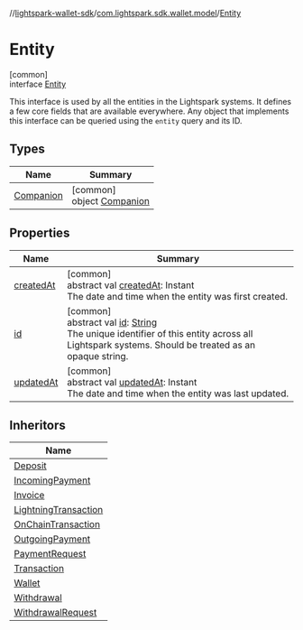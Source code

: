 //[lightspark-wallet-sdk](../../../index.md)/[com.lightspark.sdk.wallet.model](../index.md)/[Entity](index.md)

# Entity

[common]\
interface [Entity](index.md)

This interface is used by all the entities in the Lightspark systems. It defines a few core fields that are available everywhere. Any object that implements this interface can be queried using the `entity` query and its ID.

## Types

| Name | Summary |
|---|---|
| [Companion](-companion/index.md) | [common]<br>object [Companion](-companion/index.md) |

## Properties

| Name | Summary |
|---|---|
| [createdAt](created-at.md) | [common]<br>abstract val [createdAt](created-at.md): Instant<br>The date and time when the entity was first created. |
| [id](id.md) | [common]<br>abstract val [id](id.md): [String](https://kotlinlang.org/api/latest/jvm/stdlib/kotlin/-string/index.html)<br>The unique identifier of this entity across all Lightspark systems. Should be treated as an opaque string. |
| [updatedAt](updated-at.md) | [common]<br>abstract val [updatedAt](updated-at.md): Instant<br>The date and time when the entity was last updated. |

## Inheritors

| Name |
|---|
| [Deposit](../-deposit/index.md) |
| [IncomingPayment](../-incoming-payment/index.md) |
| [Invoice](../-invoice/index.md) |
| [LightningTransaction](../-lightning-transaction/index.md) |
| [OnChainTransaction](../-on-chain-transaction/index.md) |
| [OutgoingPayment](../-outgoing-payment/index.md) |
| [PaymentRequest](../-payment-request/index.md) |
| [Transaction](../-transaction/index.md) |
| [Wallet](../-wallet/index.md) |
| [Withdrawal](../-withdrawal/index.md) |
| [WithdrawalRequest](../-withdrawal-request/index.md) |
